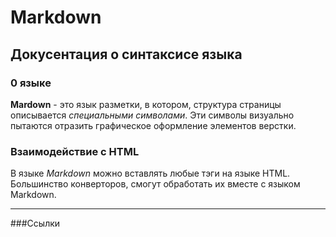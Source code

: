 Markdown
=======

Докусентация о синтаксисе языка 
-------------------------------

### 0 языке

**Mardown** - это язык разметки, в котором, структура страницы описывается *специальными символами*. Эти символы визуально пытаются отразить графическое оформление элементов верстки.

### Взаимодействие с HTML

В языке *Markdown* можно вставлять любые тэги на языке HTML. Большинство конверторов, смогут обработать их вместе с языком Markdown.

- - -
###Cсылки

